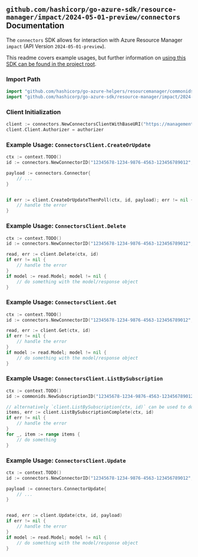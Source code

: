 
## `github.com/hashicorp/go-azure-sdk/resource-manager/impact/2024-05-01-preview/connectors` Documentation

The `connectors` SDK allows for interaction with Azure Resource Manager `impact` (API Version `2024-05-01-preview`).

This readme covers example usages, but further information on [using this SDK can be found in the project root](https://github.com/hashicorp/go-azure-sdk/tree/main/docs).

### Import Path

```go
import "github.com/hashicorp/go-azure-helpers/resourcemanager/commonids"
import "github.com/hashicorp/go-azure-sdk/resource-manager/impact/2024-05-01-preview/connectors"
```


### Client Initialization

```go
client := connectors.NewConnectorsClientWithBaseURI("https://management.azure.com")
client.Client.Authorizer = authorizer
```


### Example Usage: `ConnectorsClient.CreateOrUpdate`

```go
ctx := context.TODO()
id := connectors.NewConnectorID("12345678-1234-9876-4563-123456789012", "connectorName")

payload := connectors.Connector{
	// ...
}


if err := client.CreateOrUpdateThenPoll(ctx, id, payload); err != nil {
	// handle the error
}
```


### Example Usage: `ConnectorsClient.Delete`

```go
ctx := context.TODO()
id := connectors.NewConnectorID("12345678-1234-9876-4563-123456789012", "connectorName")

read, err := client.Delete(ctx, id)
if err != nil {
	// handle the error
}
if model := read.Model; model != nil {
	// do something with the model/response object
}
```


### Example Usage: `ConnectorsClient.Get`

```go
ctx := context.TODO()
id := connectors.NewConnectorID("12345678-1234-9876-4563-123456789012", "connectorName")

read, err := client.Get(ctx, id)
if err != nil {
	// handle the error
}
if model := read.Model; model != nil {
	// do something with the model/response object
}
```


### Example Usage: `ConnectorsClient.ListBySubscription`

```go
ctx := context.TODO()
id := commonids.NewSubscriptionID("12345678-1234-9876-4563-123456789012")

// alternatively `client.ListBySubscription(ctx, id)` can be used to do batched pagination
items, err := client.ListBySubscriptionComplete(ctx, id)
if err != nil {
	// handle the error
}
for _, item := range items {
	// do something
}
```


### Example Usage: `ConnectorsClient.Update`

```go
ctx := context.TODO()
id := connectors.NewConnectorID("12345678-1234-9876-4563-123456789012", "connectorName")

payload := connectors.ConnectorUpdate{
	// ...
}


read, err := client.Update(ctx, id, payload)
if err != nil {
	// handle the error
}
if model := read.Model; model != nil {
	// do something with the model/response object
}
```
